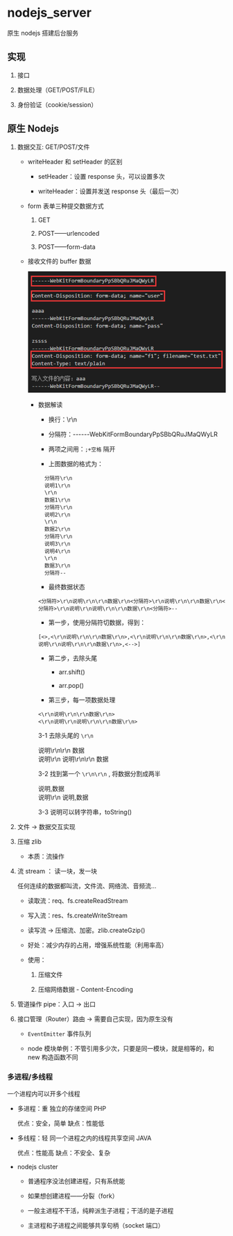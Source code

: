 # nodejs_server

原生 nodejs 搭建后台服务

## 实现

1.  接口

2.  数据处理（GET/POST/FILE）

3.  身份验证（cookie/session）

## 原生 Nodejs

1.  数据交互: GET/POST/文件

    - writeHeader 和 setHeader 的区别

      - setHeader：设置 response 头，可以设置多次

      - writeHeader：设置并发送 response 头（最后一次）

    - form 表单三种提交数据方式

      1.  GET

      2.  POST——urlencoded

      3.  POST——form-data

    - 接收文件的 buffer 数据

      ![img](node1/buffer_data.png)

      - 数据解读

        - 换行：\r\n

        - 分隔符：------WebKitFormBoundaryPpSBbQRuJMaQWyLR

        - 两项之间用：`;+空格` 隔开

        - 上图数据的格式为：

        ```
          分隔符\r\n
          说明1\r\n
          \r\n
          数据1\r\n
          分隔符\r\n
          说明2\r\n
          \r\n
          数据2\r\n
          分隔符\r\n
          说明3\r\n
          说明4\r\n
          \r\n
          数据3\r\n
          分隔符--
        ```

        - 最终数据状态

        ```
        <分隔符>\r\n说明\r\n\r\n数据\r\n<分隔符>\r\n说明\r\n\r\n数据\r\n<分隔符>\r\n说明\r\n说明\r\n\r\n数据\r\n<分隔符>--
        ```

        - 第一步，使用分隔符切数据，得到：

        `[<>,<\r\n说明\r\n\r\n数据\r\n>,<\r\n说明\r\n\r\n数据\r\n>,<\r\n说明\r\n说明\r\n\r\n数据\r\n>,<-->]`

        - 第二步，去除头尾

          - arr.shift()

          - arr.pop()

        - 第三步，每一项数据处理

        `<\r\n说明\r\n\r\n数据\r\n>`<br>
        `<\r\n说明\r\n说明\r\n\r\n数据\r\n>`

        3-1 去除头尾的 `\r\n`

        说明\r\n\r\n 数据<br>
        说明\r\n 说明\r\n\r\n 数据

        3-2 找到第一个 `\r\n\r\n` , 将数据分割成两半

        说明,数据<br>
        说明\r\n 说明,数据

        3-3 说明可以转字符串，toString()

2.  文件 -> 数据交互实现

3.  压缩 zlib

    - 本质：流操作

4.  流 stream ： 读一块，发一块

    任何连续的数据都叫流，文件流、网络流、音频流...

    - 读取流：req、fs.createReadStream

    - 写入流：res、fs.createWriteStream

    - 读写流 -> 压缩流、加密。zlib.createGzip()

    - 好处：减少内存的占用，增强系统性能（利用率高）

    - 使用：

      1.  压缩文件

      2.  压缩网络数据 - Content-Encoding

5.  管道操作 pipe：入口 -> 出口

6.  接口管理（Router）路由 -> 需要自己实现，因为原生没有

    - `EventEmitter` 事件队列

    - node 模块单例：不管引用多少次，只要是同一模块，就是相等的，和 new 构造函数不同

### 多进程/多线程

一个进程内可以开多个线程

- 多进程：重 独立的存储空间 PHP

  优点：安全，简单
  缺点：性能低

- 多线程：轻 同一个进程之内的线程共享空间 JAVA

  优点：性能高
  缺点：不安全、复杂

- nodejs cluster

  - 普通程序没法创建进程，只有系统能

  - 如果想创建进程——分裂（fork）

  - 一般主进程不干活，纯粹派生子进程；干活的是子进程

  - 主进程和子进程之间能够共享句柄（socket 端口）
